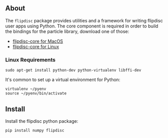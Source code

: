 ## About

The `flipdisc` package provides utilities and a framework for writing flipdisc user apps using Python. The core component is required in order to build the bindings for the particle library, download one of those:

* [flipdisc-core for MacOS](https://s3.amazonaws.com/flipdisc-release/flipdisc-core/flipdisc-core-0.1-Darwin.tar.gz)
* [flipdisc-core for Linux](https://s3.amazonaws.com/flipdisc-release/flipdisc-core/flipdisc-core-0.1-Linux.tar.gz)


### Linux Requirements

```
sudo apt-get install python-dev python-virtualenv libffi-dev
```

It's common to set up a virtual environment for Python:

```
virtualenv ~/pyenv
source ~/pyenv/bin/activate
```


## Install

Install the flipdisc python package:

```
pip install numpy flipdisc
```
